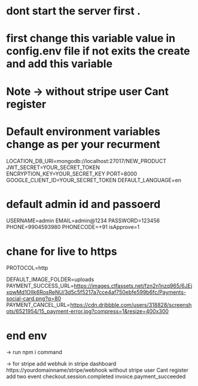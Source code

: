 # dont start the server first .

# first change this variable value in config.env file if not exits the create and add this variable

# Note -> without stripe user Cant register

# Default environment variables change as per your recurment

LOCATION_DB_URI=mongodb://localhost:27017/NEW_PRODUCT
JWT_SECRET=YOUR_SECRET_TOKEN
ENCRYPTION_KEY=YOUR_SECRET_KEY
PORT=8000
GOOGLE_CLIENT_ID=YOUR_SECRET_TOKEN
DEFAULT_LANGUAGE=en

# default admin id and passoerd

USERNAME=admin
EMAIL=admin@1234
PASSWORD=123456
PHONE=9904593980
PHONECODE=+91
isApprove=1

# chane for live to https

PROTOCOL=http

DEFAULT_IMAGE_FOLDER=uploads
PAYMENT_SUCCESS_URL=https://images.ctfassets.net/fzn2n1nzq965/6JEjxpwMd1OIIk6RosReNU/3d5c5f5217a7cce4af750ebfe599b6fc/Payments-social-card.png?q=80
PAYMENT_CANCEL_URL=https://cdn.dribbble.com/users/318828/screenshots/6521954/15_payment-error.jpg?compress=1&resize=400x300

# end env

-> run npm i command

-> for stripe add webhuk in stripe dashboard https://yourdomainname/stripe/webhook without stripe user Cant register
add two event
checkout.session.completed
invoice.payment_succeeded


